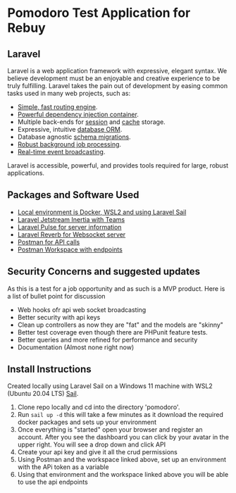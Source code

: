 # Pomodoro Test Application for Rebuy

## Laravel

Laravel is a web application framework with expressive, elegant syntax. We believe development must be an enjoyable and creative experience to be truly fulfilling. Laravel takes the pain out of development by easing common tasks used in many web projects, such as:

- [Simple, fast routing engine](https://laravel.com/docs/routing).
- [Powerful dependency injection container](https://laravel.com/docs/container).
- Multiple back-ends for [session](https://laravel.com/docs/session) and [cache](https://laravel.com/docs/cache) storage.
- Expressive, intuitive [database ORM](https://laravel.com/docs/eloquent).
- Database agnostic [schema migrations](https://laravel.com/docs/migrations).
- [Robust background job processing](https://laravel.com/docs/queues).
- [Real-time event broadcasting](https://laravel.com/docs/broadcasting).

Laravel is accessible, powerful, and provides tools required for large, robust applications.

## Packages and Software Used

- [Local environment is Docker, WSL2 and using Laravel Sail](https://laravel.com/docs/11.x/installation#sail-on-windows)
- [Laravel Jetstream Inertia with Teams](https://jetstream.laravel.com/introduction.html)
- [Laravel Pulse for server information](https://laravel.com/docs/11.x/pulse)
- [Laravel Reverb for Websocket server](https://laravel.com/docs/11.x/reverb)
- [Postman for API calls](https://www.postman.com/)
- [Postman Workspace with endpoints](undefined/workspace/pomodoro-test/collection/594104-ad936617-5368-4337-b106-ce1635a387ee?action=share&creator=594104)

## Security Concerns and suggested updates

As this is a test for a job opportunity and as such is a MVP product. Here is a list of bullet point for discussion

- Web hooks ofr api web socket broadcasting
- Better security with api keys
- Clean up controllers as now they are "fat" and the models are "skinny"
- Better test coverage even though there are PHPunit feature tests.
- Better queries and more refined for performance and security
- Documentation (Almost none right now)
  
## Install Instructions

Created locally using Laravel Sail on a Windows 11 machine with WSL2 (Ubuntu 20.04 LTS) [Sail](https://laravel.com/docs/11.x/installation#sail-on-windows).

1. Clone repo locally and cd into the directory 'pomodoro'. 
2. Run ```sail up -d``` this will take a few minutes as it download the required docker packages and sets up your environment
3. Once everything is "started" open your browser and register an account. After you see the dashboard you can click by your avatar in the upper right. You will see a drop down and click API
4. Create your api key and give it all the crud permissions
5. Using Postman and the workspace linked above, set up an environment with the APi token as a variable
6. Using that environment and the workspace linked above you will be able to use the api endpoints
